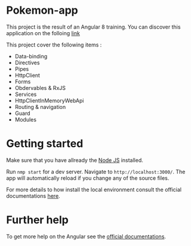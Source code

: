 # Pokemon-app

This project is the result of an Angular 8 training.
You can discover this application on the folloing [link](https://ng-pokemon-webapp.web.app/login)

This project cover the following items : 
* Data-binding
* Directives
* Pipes
* HttpClient
* Forms
* Obdervables & RxJS
* Services
* HttpClientInMemoryWebApi
* Routing & navigation
* Guard
* Modules

# Getting started
Make sure that you have allready the [Node JS](https://nodejs.org/en/download/) installed.

Run `nmp start` for a dev server. Navigate to `http://localhost:3000/`. The app will automatically reload if you change any of the source files.

For more details to how install the local environment consult the official documentations [here](https://angular.io/guide/setup-local). 

# Further help
To get more help on the Angular see the [official documentations](https://angular.io/docs).